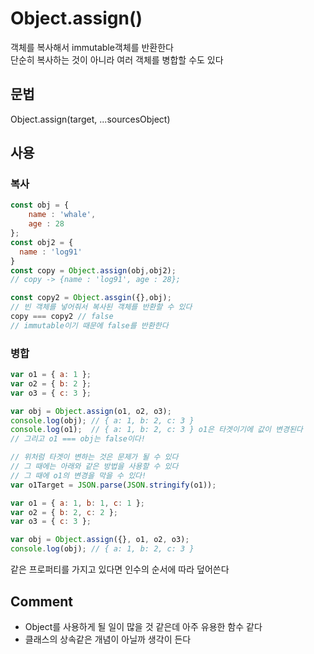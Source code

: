 # Object.assign()
객체를 복사해서 immutable객체를 반환한다  
단순히 복사하는 것이 아니라 여러 객체를 병합할 수도 있다

## 문법
Object.assign(target, ...sourcesObject)  

## 사용
### 복사
```js
const obj = {
    name : 'whale',
    age : 28
};
const obj2 = {
  name : 'log91'
}
const copy = Object.assign(obj,obj2);
// copy -> {name : 'log91', age : 28};

const copy2 = Object.assgin({},obj);
// 빈 객체를 넣어줘서 복사된 객체를 반환할 수 있다
copy === copy2 // false
// immutable이기 때문에 false를 반환한다
```
### 병합
```js
var o1 = { a: 1 };
var o2 = { b: 2 };
var o3 = { c: 3 };

var obj = Object.assign(o1, o2, o3);
console.log(obj); // { a: 1, b: 2, c: 3 }
console.log(o1);  // { a: 1, b: 2, c: 3 } o1은 타겟이기에 값이 변경된다
// 그리고 o1 === obj는 false이다!

// 위처럼 타겟이 변하는 것은 문제가 될 수 있다
// 그 때에는 아래와 같은 방법을 사용할 수 있다
// 그 때에 o1의 변경을 막을 수 있다!
var o1Target = JSON.parse(JSON.stringify(o1));

```
```js
var o1 = { a: 1, b: 1, c: 1 };
var o2 = { b: 2, c: 2 };
var o3 = { c: 3 };

var obj = Object.assign({}, o1, o2, o3);
console.log(obj); // { a: 1, b: 2, c: 3 }
```
같은 프로퍼티를 가지고 있다면 인수의 순서에 따라 덮어쓴다

## Comment
- Object를 사용하게 될 일이 많을 것 같은데 아주 유용한 함수 같다  
- 클래스의 상속같은 개념이 아닐까 생각이 든다